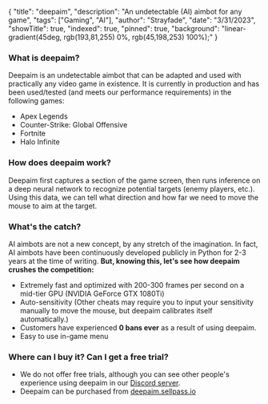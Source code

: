 {
    "title": "deepaim",
    "description": "An undetectable (AI) aimbot for any game",
    "tags": ["Gaming", "AI"],
    "author": "Strayfade",
    "date": "3/31/2023",
    "showTitle": true,
    "indexed": true,
    "pinned": true,
    "background": "linear-gradient(45deg, rgb(193,81,255) 0%, rgb(45,198,253) 100%);"
}

### What is deepaim?
Deepaim is an undetectable aimbot that can be adapted and used with practically any video game in existence. It is currently in production and has been used/tested (and meets our performance requirements) in the following games:

 - Apex Legends
 - Counter-Strike: Global Offensive
 - Fortnite
 - Halo Infinite

### How does deepaim work?
Deepaim first captures a section of the game screen, then runs inference on a deep neural network to recognize potential targets (enemy players, etc.). Using this data, we can tell what direction and how far we need to move the mouse to aim at the target.

### What's the catch?
AI aimbots are not a new concept, by any stretch of the imagination. In fact, AI aimbots have been continuously developed publicly in Python for 2-3 years at the time of writing. **But, knowing this, let's see how deepaim crushes the competition:**

 - Extremely fast and optimized with 200-300 frames per second on a mid-tier GPU (NVIDIA GeForce GTX 1080Ti)
 - Auto-sensitivity (Other cheats may require you to input your sensitivity manually to move the mouse, but deepaim calibrates itself automatically.)
 - Customers have experienced **0 bans ever** as a result of using deepaim.
 - Easy to use in-game menu

### Where can I buy it? Can I get a free trial?
 - We do not offer free trials, although you can see other people's experience using deepaim in our [Discord server](https://discord.gg/qfKT5hEkbC).
 - Deepaim can be purchased from [deepaim.sellpass.io](https://deepaim.sellpass.io)